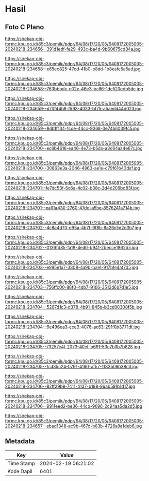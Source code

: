 # Hasil

## Foto C Plano

https://sirekap-obj-formc.kpu.go.id/85c3/pemilu/pdpr/64/08/17/20/05/6408172005005-20240218-234656--391d1edf-fe29-493c-ba4d-9b60675cd84a.jpg

https://sirekap-obj-formc.kpu.go.id/85c3/pemilu/pdpr/64/08/17/20/05/6408172005005-20240218-234658--e65ec825-47cd-41b0-b8dd-1b8eafe5a5ad.jpg

https://sirekap-obj-formc.kpu.go.id/85c3/pemilu/pdpr/64/08/17/20/05/6408172005005-20240218-234658--763bbbdc-c02e-46e3-bc86-1dc520edb5de.jpg

https://sirekap-obj-formc.kpu.go.id/85c3/pemilu/pdpr/64/08/17/20/05/6408172005005-20240218-234659--d70f44b9-f593-4033-bf75-a5aedd44d023.jpg

https://sirekap-obj-formc.kpu.go.id/85c3/pemilu/pdpr/64/08/17/20/05/6408172005005-20240218-234659--9db1f134-1cce-44cc-9368-0e74b6039fc5.jpg

https://sirekap-obj-formc.kpu.go.id/85c3/pemilu/pdpr/64/08/17/20/05/6408172005005-20240218-234700--ec6b4616-ea46-4e73-b5da-a3d64aa4e87c.jpg

https://sirekap-obj-formc.kpu.go.id/85c3/pemilu/pdpr/64/08/17/20/05/6408172005005-20240218-234700--30863e3a-2046-4863-ae1e-c79f61b43daf.jpg

https://sirekap-obj-formc.kpu.go.id/85c3/pemilu/pdpr/64/08/17/20/05/6408172005005-20240218-234701--fe7dc53f-6c6a-4c02-b38c-2d4d206bd83f.jpg

https://sirekap-obj-formc.kpu.go.id/85c3/pemilu/pdpr/64/08/17/20/05/6408172005005-20240218-234701--ea61a430-2760-47dd-a5be-8576241a714b.jpg

https://sirekap-obj-formc.kpu.go.id/85c3/pemilu/pdpr/64/08/17/20/05/6408172005005-20240218-234702--4c8a4d70-d95a-4b7f-9f8b-8a26c5e2d3b7.jpg

https://sirekap-obj-formc.kpu.go.id/85c3/pemilu/pdpr/64/08/17/20/05/6408172005005-20240218-234702--0136fd85-fa18-4ed0-b941-2becce1862d5.jpg

https://sirekap-obj-formc.kpu.go.id/85c3/pemilu/pdpr/64/08/17/20/05/6408172005005-20240218-234703--e995e1a7-3308-4a9b-bae1-917bfe4af7d5.jpg

https://sirekap-obj-formc.kpu.go.id/85c3/pemilu/pdpr/64/08/17/20/05/6408172005005-20240218-234703--756ffc00-88f0-4db7-9106-3513d6b7d1e5.jpg

https://sirekap-obj-formc.kpu.go.id/85c3/pemilu/pdpr/64/08/17/20/05/6408172005005-20240218-234704--5267d1c3-d378-4b91-845b-b3cd00308f5b.jpg

https://sirekap-obj-formc.kpu.go.id/85c3/pemilu/pdpr/64/08/17/20/05/6408172005005-20240218-234704--9e496ea3-cce3-4076-ac63-291f0b3771df.jpg

https://sirekap-obj-formc.kpu.go.id/85c3/pemilu/pdpr/64/08/17/20/05/6408172005005-20240218-234705--73257e4f-2073-40ef-b691-53c7b3b7b828.jpg

https://sirekap-obj-formc.kpu.go.id/85c3/pemilu/pdpr/64/08/17/20/05/6408172005005-20240218-234705--1cd35c24-0791-4160-af57-1183506b38c3.jpg

https://sirekap-obj-formc.kpu.go.id/85c3/pemilu/pdpr/64/08/17/20/05/6408172005005-20240218-234706--82ff29b9-7411-4137-b198-96ab591b1d17.jpg

https://sirekap-obj-formc.kpu.go.id/85c3/pemilu/pdpr/64/08/17/20/05/6408172005005-20240218-234706--9911eed2-be36-44cb-9096-2c94aa5da2d5.jpg

https://sirekap-obj-formc.kpu.go.id/85c3/pemilu/pdpr/64/08/17/20/05/6408172005005-20240218-234657--ebad1348-ac9b-467d-b83b-4726a9a1deb6.jpg


## Metadata

| Key        | Value               |
| ---------- | ------------------- |
| Time Stamp | 2024-02-19 06:21:02 |
| Kode Dapil | 6401                |



